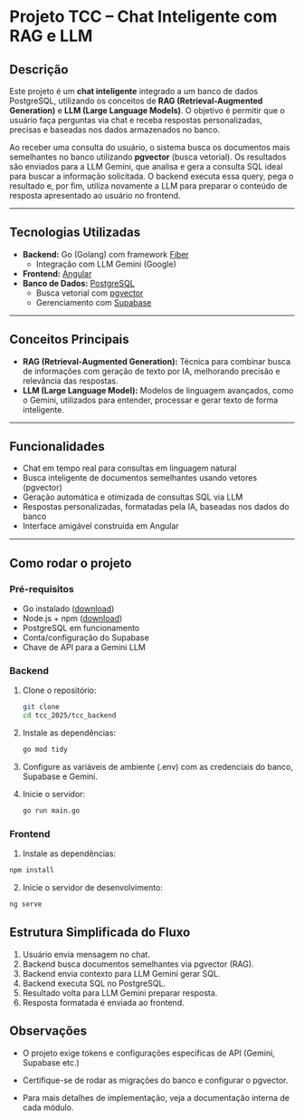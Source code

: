 # Projeto TCC – Chat Inteligente com RAG e LLM

## Descrição

Este projeto é um **chat inteligente** integrado a um banco de dados PostgreSQL, utilizando os conceitos de **RAG (Retrieval-Augmented Generation)** e **LLM (Large Language Models)**. O objetivo é permitir que o usuário faça perguntas via chat e receba respostas personalizadas, precisas e baseadas nos dados armazenados no banco.

Ao receber uma consulta do usuário, o sistema busca os documentos mais semelhantes no banco utilizando **pgvector** (busca vetorial). Os resultados são enviados para a LLM Gemini, que analisa e gera a consulta SQL ideal para buscar a informação solicitada. O backend executa essa query, pega o resultado e, por fim, utiliza novamente a LLM para preparar o conteúdo de resposta apresentado ao usuário no frontend.

---

## Tecnologias Utilizadas

- **Backend:** Go (Golang) com framework [Fiber](https://gofiber.io/)
  - Integração com LLM Gemini (Google)
- **Frontend:** [Angular](https://angular.io/)
- **Banco de Dados:** [PostgreSQL](https://www.postgresql.org/)
  - Busca vetorial com [pgvector](https://github.com/pgvector/pgvector)
  - Gerenciamento com [Supabase](https://supabase.com/)

---

## Conceitos Principais

- **RAG (Retrieval-Augmented Generation):** Técnica para combinar busca de informações com geração de texto por IA, melhorando precisão e relevância das respostas.
- **LLM (Large Language Model):** Modelos de linguagem avançados, como o Gemini, utilizados para entender, processar e gerar texto de forma inteligente.

---

## Funcionalidades

- Chat em tempo real para consultas em linguagem natural
- Busca inteligente de documentos semelhantes usando vetores (pgvector)
- Geração automática e otimizada de consultas SQL via LLM
- Respostas personalizadas, formatadas pela IA, baseadas nos dados do banco
- Interface amigável construída em Angular

---

## Como rodar o projeto

### Pré-requisitos

- Go instalado ([download](https://go.dev/dl/))
- Node.js + npm ([download](https://nodejs.org/))
- PostgreSQL em funcionamento
- Conta/configuração do Supabase
- Chave de API para a Gemini LLM

### Backend

1. Clone o repositório:
   ```bash
   git clone
   cd tcc_2025/tcc_backend

2. Instale as dependências:
   ```bash
   go mod tidy

3. Configure as variáveis de ambiente (.env) com as credenciais do banco, Supabase e Gemini.

4. Inicie o servidor:
   ```bash
   go run main.go

### Frontend

1. Instale as dependências:
  ```bash
  npm install
  ```
2. Inicie o servidor de desenvolvimento:
  ```bash
  ng serve
  ```
## Estrutura Simplificada do Fluxo

1. Usuário envia mensagem no chat.
2. Backend busca documentos semelhantes via pgvector (RAG).
3. Backend envia contexto para LLM Gemini gerar SQL.
4. Backend executa SQL no PostgreSQL.
5. Resultado volta para LLM Gemini preparar resposta.
6. Resposta formatada é enviada ao frontend.

## Observações
- O projeto exige tokens e configurações específicas de API (Gemini, Supabase etc.)

- Certifique-se de rodar as migrações do banco e configurar o pgvector.

- Para mais detalhes de implementação, veja a documentação interna de cada módulo.
